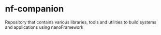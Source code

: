 # nf-companion
Repository that contains various libraries, tools and utilities to build systems and applications using nanoFramework

